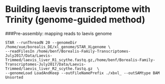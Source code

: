 

# Building laevis transcriptome with Trinity (genome-guided method)

###Pre-assembly: mapping reads to laevis genome
```
STAR --runThreadN 20 --genomeDir /home/xue/borealis_DE/xl_genome/STAR_XLgenome \ 
--readFilesIn /home/benf/Borealis-Family-Transcriptomes-July2017/Data/Laevis-Trimmed/laevis_liver_R1_scythe.fastq.gz,/home/benf/Borealis-Family-Transcriptomes-July2017/Data/Laevis-Trimmed/laevis_liver_R2_scythe.fastq.gz  \
--genomeLoad LoadAndKeep --outFileNamePrefix ./xbxl_ --outSAMtype BAM Unsorted
```
